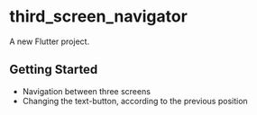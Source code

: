 # third_screen_navigator

A new Flutter project.

## Getting Started

- Navigation between three screens
- Changing the text-button, according to the previous position